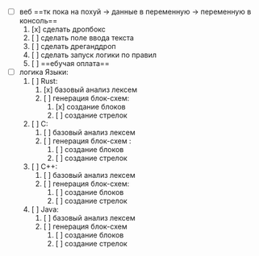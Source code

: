 - [ ] веб
		==тк пока на похуй -> данные в переменную -> переменную в консоль==
	1. [x] сделать дропбокс
	2. [ ] сделать поле ввода текста
	3. [ ] сделать дреганддроп
	4. [ ] сделать запуск логики по правил
	5. [ ] ==ебучая оплата==
- [ ] логика
	Языки:
	1. [ ] Rust:
		1. [x] базовый анализ лексем
		2. [ ] генерация блок-схем:
			1. [x] создание блоков
			2. [ ] создание стрелок
	2. [ ] C:
		1. [ ] базовый анализ лексем
		2. [ ] генерация блок-схем :
			1. [ ] создание блоков
			2. [ ] создание стрелок
	3. [ ] C++:
		1. [ ] базовый анализ лексем
		2. [ ] генерация блок-схем:
			1. [ ] создание блоков
			2. [ ] создание стрелок
	4. [ ] Java:
		1. [ ] базовый анализ лексем
		2. [ ] генерация блок-схем
			1. [ ] создание блоков
			2. [ ] создание стрелок
